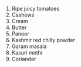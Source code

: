 1. Ripe juicy tomatoes
2. Cashews
3. Cream
4. Butter
5. Paneer
6. Kashmir red chilly powder
7. Garam masala
8. Kasuri methi
9. Coriander 